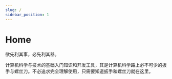 ```yaml
---
slug: /
sidebar_position: 1
---
```


# Home

欲先利其事，必先利其器。

计算机科学与技术的基础入门知识和开发工具，其是计算机科学路上必不可少的扳手与螺丝刀。不必追求完全理解使用，只需要知道扳手和螺丝刀就在这里。